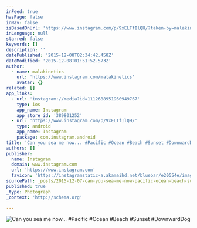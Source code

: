 ```yaml
---
inFeed: true
hasPage: false
inNav: false
isBasedOnUrl: 'https://www.instagram.com/p/9xELTfIlQH/?taken-by=malakinetics'
inLanguage: null
starred: false
keywords: []
description: ''
datePublished: '2015-12-08T02:34:42.458Z'
dateModified: '2015-12-08T01:51:52.573Z'
author:
  - name: malakinetics
    url: 'https://www.instagram.com/malakinetics'
    avatar: {}
related: []
app_links:
  - url: 'instagram://media?id=1112688951960949767'
    type: ios
    app_name: Instagram
    app_store_id: '389801252'
  - url: 'https://www.instagram.com/p/9xELTfIlQH/'
    type: android
    app_name: Instagram
    package: com.instagram.android
title: 'Can you sea me now... #Pacific #Ocean #Beach #Sunset #DownwardDog'
authors: []
publisher:
  name: Instagram
  domain: www.instagram.com
  url: 'https://www.instagram.com'
  favicon: 'https://instagramstatic-a.akamaihd.net/bluebar/e20554e/images/ico/favicon.ico'
sourcePath: _posts/2015-12-07-can-you-sea-me-now-pacific-ocean-beach-sunset-downwa.md
published: true
_type: Photograph
_context: 'http://schema.org'

---
```

![Can you sea me now... #Pacific #Ocean #Beach #Sunset #DownwardDog](https://s3-us-west-2.amazonaws.com/the-grid-img/p/de81495f7408f3e6ffeb29534d91ec5a35d4af4f.jpg)